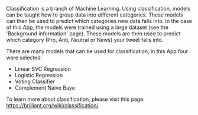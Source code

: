 

Classification is a branch of Machine Learning. Using classification, models can be taught how to group data into different categories. These models can then be used to predict which categories new data falls into. In the case of this App, the models were trained using a large dataset (see the 'Background information' page). These models are then used to predict which category (Pro, Anti, Neutral or News) your tweet falls into. 

There are many models that can be used for classification, in this App four were selected:

- Linear SVC Regression
- Logistic Regression
- Voting Classifier
- Complement Naive Baye

To learn more about classification, please visit this page: https://brilliant.org/wiki/classification/

